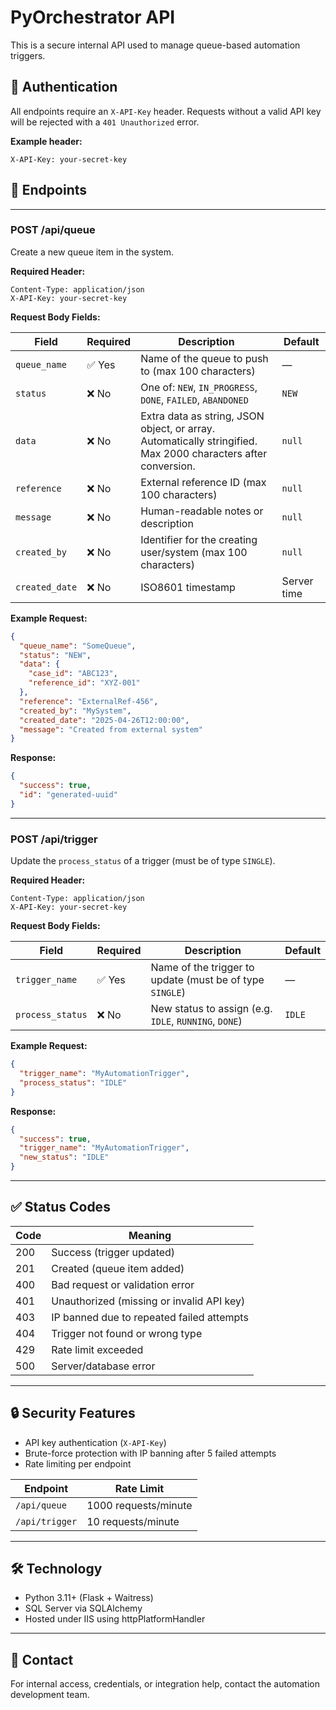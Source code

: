 # PyOrchestrator API

This is a secure internal API used to manage queue-based automation triggers.

## 🔐 Authentication

All endpoints require an `X-API-Key` header.
Requests without a valid API key will be rejected with a `401 Unauthorized` error.

**Example header:**

```
X-API-Key: your-secret-key
```

## 🚀 Endpoints

---

### POST /api/queue

Create a new queue item in the system.

**Required Header:**

```
Content-Type: application/json
X-API-Key: your-secret-key
```

**Request Body Fields:**

| Field          | Required | Description                                                                                                   | Default     |
| -------------- | -------- | ------------------------------------------------------------------------------------------------------------- | ----------- |
| `queue_name`   | ✅ Yes    | Name of the queue to push to (max 100 characters)                                                             | —           |
| `status`       | ❌ No     | One of: `NEW`, `IN_PROGRESS`, `DONE`, `FAILED`, `ABANDONED`                                                   | `NEW`       |
| `data`         | ❌ No     | Extra data as string, JSON object, or array. Automatically stringified. Max 2000 characters after conversion. | `null`      |
| `reference`    | ❌ No     | External reference ID (max 100 characters)                                                                    | `null`      |
| `message`      | ❌ No     | Human-readable notes or description                                                                           | `null`      |
| `created_by`   | ❌ No     | Identifier for the creating user/system (max 100 characters)                                                  | `null`      |
| `created_date` | ❌ No     | ISO8601 timestamp                                                                                             | Server time |

**Example Request:**

```json
{
  "queue_name": "SomeQueue",
  "status": "NEW",
  "data": {
    "case_id": "ABC123",
    "reference_id": "XYZ-001"
  },
  "reference": "ExternalRef-456",
  "created_by": "MySystem",
  "created_date": "2025-04-26T12:00:00",
  "message": "Created from external system"
}
```

**Response:**

```json
{
  "success": true,
  "id": "generated-uuid"
}
```

---

### POST /api/trigger

Update the `process_status` of a trigger (must be of type `SINGLE`).

**Required Header:**

```
Content-Type: application/json
X-API-Key: your-secret-key
```

**Request Body Fields:**

| Field            | Required | Description                                              | Default |
| ---------------- | -------- | -------------------------------------------------------- | ------- |
| `trigger_name`   | ✅ Yes    | Name of the trigger to update (must be of type `SINGLE`) | —       |
| `process_status` | ❌ No     | New status to assign (e.g. `IDLE`, `RUNNING`, `DONE`)    | `IDLE`  |

**Example Request:**

```json
{
  "trigger_name": "MyAutomationTrigger",
  "process_status": "IDLE"
}
```

**Response:**

```json
{
  "success": true,
  "trigger_name": "MyAutomationTrigger",
  "new_status": "IDLE"
}
```

---

## ✅ Status Codes

| Code | Meaning                                   |
| ---- | ----------------------------------------- |
| 200  | Success (trigger updated)                 |
| 201  | Created (queue item added)                |
| 400  | Bad request or validation error           |
| 401  | Unauthorized (missing or invalid API key) |
| 403  | IP banned due to repeated failed attempts |
| 404  | Trigger not found or wrong type           |
| 429  | Rate limit exceeded                       |
| 500  | Server/database error                     |

---

## 🔒 Security Features

* API key authentication (`X-API-Key`)
* Brute-force protection with IP banning after 5 failed attempts
* Rate limiting per endpoint

| Endpoint       | Rate Limit           |
| -------------- | -------------------- |
| `/api/queue`   | 1000 requests/minute |
| `/api/trigger` | 10 requests/minute   |

---

## 🛠 Technology

* Python 3.11+ (Flask + Waitress)
* SQL Server via SQLAlchemy
* Hosted under IIS using httpPlatformHandler

---

## 📩 Contact

For internal access, credentials, or integration help, contact the automation development team.
